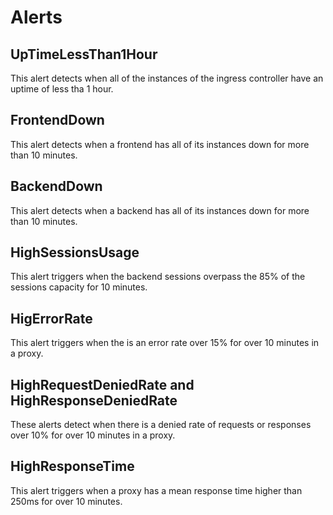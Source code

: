# Alerts
## UpTimeLessThan1Hour
This alert detects when all of the instances of the ingress controller have an uptime of less tha 1 hour.

## FrontendDown
This alert detects when a frontend has all of its instances down for more than 10 minutes.

## BackendDown
This alert detects when a backend has all of its instances down for more than 10 minutes.

## HighSessionsUsage
This alert triggers when the backend sessions overpass the 85% of the sessions capacity for 10 minutes.

## HigErrorRate
This alert triggers when the is an error rate over 15% for over 10 minutes in a proxy.

## HighRequestDeniedRate and HighResponseDeniedRate
These alerts detect when there is a denied rate of requests or responses over 10% for over 10 minutes in a proxy.

## HighResponseTime
This alert triggers when a proxy has a mean response time higher than 250ms for over 10 minutes.
